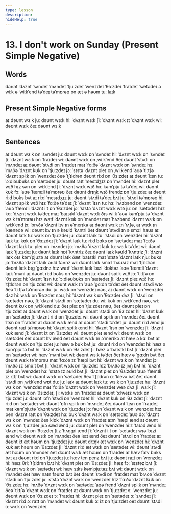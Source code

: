 ```yaml
---
type: lesson
description:
hideHelp: true
---
```


# 13. I don't work on Sunday (Present Simple Negative)

## Words

dəʊnt
ˈdʌznt
ˈsʌndeɪ
ˈmʌndeɪ
ˈtjuːzdeɪ
ˈwenzdeɪ
ˈθɜːzdeɪ
ˈfraɪdeɪ
ˈsætədeɪ
ə wiːk
ə ˈwiːkˈend
təˈdeɪ
təˈmɒrəʊ
ɒn
æt
ə həʊm
tuː laɪk

## Present Simple Negative forms

aɪ dəʊnt wɜːk
juː dəʊnt wɜːk
hiː ˈdʌznt wɜːk
ʃiː ˈdʌznt wɜːk
ɪt ˈdʌznt wɜːk
wiː dəʊnt wɜːk
ðeɪ dəʊnt wɜːk

## Sentences

aɪ dəʊnt wɜːk ɒn ˈsʌndeɪ
juː dəʊnt wɜːk ɒn ˈsʌndeɪ
hiː ˈdʌznt wɜːk ɒn ˈsʌndeɪ
ʃiː ˈdʌznt wɜːk ɒn ˈfraɪdeɪ
wiː dəʊnt wɜːk ɒn ˌwiːkˈend
ðeɪ dəʊnt ˈstʌdi ɒn ˈmʌndeɪ
aɪ dəʊnt ˈstʌdi ɒn ˈfraɪdeɪ
maɪ ˈfɑːðə ˈdʌznt wɜːk ɒn ˈsʌndeɪ
hɜː ˈmʌðə ˈdʌznt kʊk ɒn ˈtjuːzdeɪ
jɔː ˈsɪstə ˈdʌznt pleɪ ɒn ˌwiːkˈend
ˈaʊə ˈtiːtʃə ˈdʌznt spiːk ɒn ˈwenzdeɪ
ðeə ˈtʃɪldrən dəʊnt riːd ɒn ˈθɜːzdeɪ
aɪ dəʊnt ˈlɪsn tuː ˈɔːdiəʊbʊks ɒn ˈsætədeɪ
juː dəʊnt raɪt ˈmesɪdʒɪz ɒn ˈmʌndeɪ
hiː ˈdʌznt pleɪ wɪð hɪz sʌn ɒn ˌwiːkˈend
ʃiː ˈdʌznt wɜːk wɪð hɜː kəmˈpjuːtə təˈdeɪ
wiː dəʊnt kʊk fɔː ˈaʊə ˈfæmɪli təˈmɒrəʊ
ðeɪ dəʊnt drɪŋk wɪð frendz ɒn ˈtjuːzdeɪ
aɪ dəʊnt riːd bʊks bʌt aɪ riːd ˈmesɪdʒɪz
juː dəʊnt ˈstʌdi təˈdeɪ bʌt juː ˈstʌdi təˈmɒrəʊ
hiː ˈdʌznt spiːk wɪð hɪz ˈfɑːðə təˈdeɪ
ʃiː ˈdʌznt ˈlɪsn tuː hɜː ˈhʌzbənd ɒn ˈwenzdeɪ
ˈaʊə ˈfæmɪli ˈdʌznt iːt ɒn ˈθɜːzdeɪ
jɔː ˈsɪstə ˈdʌznt wɜːk wɪð juː ɒn ˈsætədeɪ
hɪz kɑː ˈdʌznt wɜːk təˈdeɪ
maɪ ˈbaɪsɪkl ˈdʌznt wɜːk ðɪs wiːk
ˈaʊə kəmˈpjuːtə ˈdʌznt wɜːk təˈmɒrəʊ
hɪz waɪf ˈdʌznt kʊk ɒn ˈmʌndeɪ
maɪ ˈhʌzbənd ˈdʌznt wɜːk ɒn ˌwiːkˈend
jɔː ˈbrʌðə ˈdʌznt lɪv ɪn əˈmerɪkə
aɪ dəʊnt wɜːk ɪn ˈrʌʃə, aɪ wɜːk ɪn ˈkænədə
wiː dəʊnt lɪv ɪn ə kəʊld ˈkʌntri
ðeɪ dəʊnt ˈstʌdi ɪn ə smɔːl haʊs
aɪ dəʊnt laɪk tuː wɜːk ɒn ˈtjuːzdeɪ
juː dəʊnt laɪk tuː ˈstʌdi ɒn ˈwenzdeɪ
hiː ˈdʌznt laɪk tuː kʊk ɒn ˈθɜːzdeɪ
ʃiː ˈdʌznt laɪk tuː riːd bʊks ɒn ˈsætədeɪ
maɪ ˈfɑːðə ˈdʌznt laɪk tuː pleɪ ɒn ˈmʌndeɪ
jɔː ˈmʌðə ˈdʌznt laɪk tuː wɜːk təˈdeɪ
wiː dəʊnt laɪk ˈtjuːzdeɪ
juː dəʊnt laɪk hɒt ˈkʌntriz
ðeɪ dəʊnt laɪk kəʊld ˈkʌntriz
ʃiː ˈdʌznt laɪk ðɪs kəmˈpjuːtə
aɪ dəʊnt laɪk ðæt ˈbaɪsɪkl
maɪ ˈsɪstə ˈdʌznt laɪk njuː bʊks
jɔː ˈbrʌðə ˈdʌznt laɪk əʊld fəʊnz
wiː dəʊnt laɪk smɔːl ˈhaʊsɪz
maɪ ˈtʃɪldrən dəʊnt laɪk bɪɡ ˈɡɑːdnz
hɪz waɪf ˈdʌznt laɪk ˈbɪzi ˈdɒktəz
ˈaʊə ˈfæmɪli ˈdʌznt laɪk ˈmʌni
aɪ dəʊnt riːd bʊks ɒn ˈwenzdeɪ
juː dəʊnt spiːk wɪð jɔː ˈtiːtʃə ɒn ˈθɜːzdeɪ
hiː ˈdʌznt ˈlɪsn tuː ˈɔːdiəʊbʊks ɒn ˈsætədeɪ
ʃiː ˈdʌznt pleɪ wɪð hɜː ˈtʃɪldrən ɒn ˈtjuːzdeɪ
wiː dəʊnt wɜːk ɪn ˈaʊə ˈɡɑːdn təˈdeɪ
ðeɪ dəʊnt ˈstʌdi wɪð ðeə ˈtiːtʃə təˈmɒrəʊ
duː juː wɜːk ɒn ˈwenzdeɪ
nəʊ, aɪ dəʊnt wɜːk ɒn ˈwenzdeɪ
dʌz hiː wɜːk ɒn ˈθɜːzdeɪ
nəʊ, hiː ˈdʌznt wɜːk ɒn ˈθɜːzdeɪ
dʌz ʃiː ˈstʌdi ɒn ˈsætədeɪ
nəʊ, ʃiː ˈdʌznt ˈstʌdi ɒn ˈsætədeɪ
duː wiː kʊk ɒn ˌwiːkˈend
nəʊ, wiː dəʊnt kʊk ɒn ˌwiːkˈend
duː ðeɪ pleɪ ɒn ˈtjuːzdeɪ
nəʊ, ðeɪ dəʊnt pleɪ ɒn ˈtjuːzdeɪ
aɪ dəʊnt wɜːk ɒn ˈwenzdeɪ
juː dəʊnt ˈstʌdi ɒn ˈθɜːzdeɪ
hiː ˈdʌznt kʊk ɒn ˈsætədeɪ
ʃiː ˈdʌznt riːd ɒn ˈtjuːzdeɪ
wiː dəʊnt spiːk ɒn ˈmʌndeɪ
ðeɪ dəʊnt ˈlɪsn ɒn ˈfraɪdeɪ
aɪ dəʊnt wɜːk ænd aɪ dəʊnt ˈstʌdi təˈdeɪ
juː dəʊnt riːd ænd juː dəʊnt raɪt təˈmɒrəʊ
hiː ˈdʌznt spiːk ænd hiː ˈdʌznt ˈlɪsn ɒn ˈwenzdeɪ
ʃiː ˈdʌznt kʊk ænd ʃiː ˈdʌznt iːt ɒn ˈθɜːzdeɪ
wiː dəʊnt pleɪ ænd wiː dəʊnt wɜːk ɒn ˈsætədeɪ
ðeɪ dəʊnt lɪv ænd ðeɪ dəʊnt wɜːk ɪn əˈmerɪkə
aɪ hæv ə kɑː bʌt aɪ dəʊnt wɜːk ɒn ˈtjuːzdeɪ
juː hæv ə bʊk bʌt juː dəʊnt riːd ɒn ˈwenzdeɪ
hiː hæz ə kəmˈpjuːtə bʌt hiː ˈdʌznt wɜːk ɒn ˈθɜːzdeɪ
ʃiː hæz ə ˈbaɪsɪkl bʌt ʃiː ˈdʌznt pleɪ ɒn ˈsætədeɪ
wiː hæv ˈmʌni bʌt wiː dəʊnt wɜːk təˈdeɪ
ðeɪ hæv ə ˈɡɑːdn bʌt ðeɪ dəʊnt wɜːk təˈmɒrəʊ
maɪ ˈfɑːðə ɪz ˈhæpi bʌt hiː ˈdʌznt wɜːk ɒn ˈmʌndeɪ
jɔː ˈmʌðə ɪz smɑːt bʌt ʃiː ˈdʌznt wɜːk ɒn ˈtjuːzdeɪ
hɪz ˈbrʌðə ɪz jʌŋ bʌt hiː ˈdʌznt pleɪ ɒn ˈwenzdeɪ
hɜː ˈsɪstə ɪz əʊld bʌt ʃiː ˈdʌznt pleɪ ɒn ˈθɜːzdeɪ
ˈaʊə ˈfæmɪli ɪz rɪtʃ bʌt wiː dəʊnt wɜːk ɒn ˈsætədeɪ
ðeə ˈtʃɪldrən ɑː ˈklevə bʌt ðeɪ dəʊnt ˈstʌdi ɒn ˌwiːkˈend
wɒt duː juː laɪk
aɪ dəʊnt laɪk tuː wɜːk ɒn ˈtjuːzdeɪ
huː ˈdʌznt wɜːk ɒn ˈwenzdeɪ
maɪ ˈfɑːðə ˈdʌznt wɜːk ɒn ˈwenzdeɪ
weə dʌz ʃiː wɜːk
ʃiː ˈdʌznt wɜːk ɒn ˈθɜːzdeɪ, ʃiː wɜːks ɒn ˈfraɪdeɪ
aɪ dəʊnt ˈɔːlweɪz wɜːk ɒn ˈtjuːzdeɪ
juː dəʊnt ˈɒfn ˈstʌdi ɒn ˈwenzdeɪ
hiː ˈdʌznt kʊk ɒn ˈθɜːzdeɪ
ʃiː ˈdʌznt riːd ɒn ˈsætədeɪ
wiː dəʊnt ˈɒfn spiːk ɒn ˈmʌndeɪ
ðeɪ dəʊnt ˈlɪsn ɒn ˈfraɪdeɪ
maɪ kəmˈpjuːtə ˈdʌznt wɜːk ɒn ˈtjuːzdeɪ
jɔː fəʊn ˈdʌznt wɜːk ɒn ˈwenzdeɪ
hɪz pen ˈdʌznt raɪt ɒn ˈθɜːzdeɪ
hɜː bʊk ˈdʌznt wɜːk ɒn ˈsætədeɪ
ˈaʊə dɔː ˈdʌznt wɜːk ɒn ˈmʌndeɪ
ðeə klɒk ˈdʌznt wɜːk ɒn ˈfraɪdeɪ
aɪm ˈhæpi ænd aɪ dəʊnt wɜːk ɒn ˈtjuːzdeɪ
jʊə sæd ænd juː dəʊnt pleɪ ɒn ˈwenzdeɪ
hiːz ˈtaɪəd ænd hiː ˈdʌznt wɜːk ɒn ˈθɜːzdeɪ
ʃiːz ˈhʌŋɡri ænd ʃiː ˈdʌznt iːt ɒn ˈsætədeɪ
wɪə ˈbɪzi ænd wiː dəʊnt wɜːk ɒn ˈmʌndeɪ
ðeə leɪt ænd ðeɪ dəʊnt ˈstʌdi ɒn ˈfraɪdeɪ
aɪ dəʊnt iːt æt həʊm ɒn ˈtjuːzdeɪ
juː dəʊnt drɪŋk æt wɜːk ɒn ˈwenzdeɪ
hiː ˈdʌznt kʊk æt həʊm ɒn ˈθɜːzdeɪ
ʃiː ˈdʌznt riːd æt wɜːk ɒn ˈsætədeɪ
wiː dəʊnt ˈstʌdi æt həʊm ɒn ˈmʌndeɪ
ðeɪ dəʊnt wɜːk æt həʊm ɒn ˈfraɪdeɪ
aɪ hæv faɪv bʊks bʌt aɪ dəʊnt riːd ɒn ˈtjuːzdeɪ
juː hæv ten penz bʌt juː dəʊnt raɪt ɒn ˈwenzdeɪ
hiː hæz θriː ˈtʃɪldrən bʌt hiː ˈdʌznt pleɪ ɒn ˈθɜːzdeɪ
ʃiː hæz fɔː ˈsɪstəz bʌt ʃiː ˈdʌznt wɜːk ɒn ˈsætədeɪ
wiː hæv sɪks kəmˈpjuːtəz bʌt wiː dəʊnt wɜːk ɒn ˈmʌndeɪ
ðeɪ hæv naɪn fəʊnz bʌt ðeɪ dəʊnt ˈstʌdi ɒn ˈfraɪdeɪ
maɪ ˈbrʌðə ˈdʌznt ˈstʌdi ɒn ˈtjuːzdeɪ
jɔː ˈsɪstə ˈdʌznt wɜːk ɒn ˈwenzdeɪ
hɪz ˈfɑːðə ˈdʌznt kʊk ɒn ˈθɜːzdeɪ
hɜː ˈmʌðə ˈdʌznt wɜːk ɒn ˈsætədeɪ
ˈaʊə frend ˈdʌznt spiːk ɒn ˈmʌndeɪ
ðeə ˈtiːtʃə ˈdʌznt wɜːk ɒn ˈfraɪdeɪ
aɪ dəʊnt wɜːk ɒn ˈtjuːzdeɪ ɔː ˈwenzdeɪ
juː dəʊnt wɜːk ɒn ˈθɜːzdeɪ ɔː ˈfraɪdeɪ
hiː ˈdʌznt pleɪ ɒn ˈsætədeɪ ɔː ˈsʌndeɪ
ʃiː ˈdʌznt riːd ɔː raɪt ɒn ˈmʌndeɪ
wiː dəʊnt kʊk ɔː iːt ɒn ˈtjuːzdeɪ
ðeɪ dəʊnt ˈstʌdi ɔː wɜːk ɒn ˈwenzdeɪ

